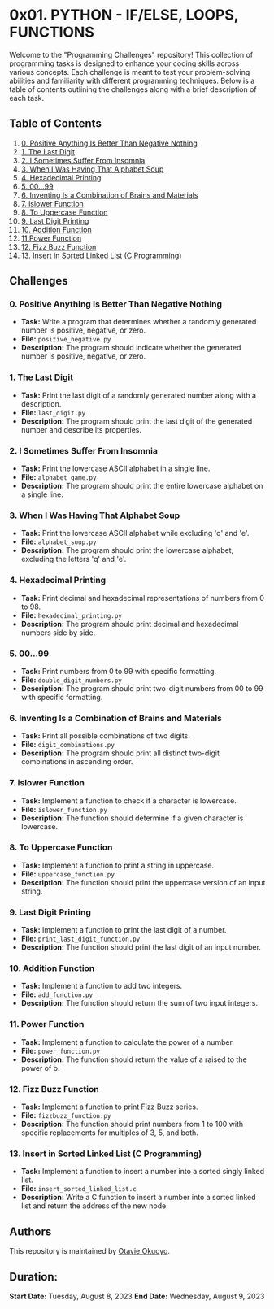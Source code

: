 # 0x01. PYTHON - IF/ELSE, LOOPS, FUNCTIONS

Welcome to the "Programming Challenges" repository! This collection of programming tasks is designed to enhance your coding skills across various concepts. Each challenge is meant to test your problem-solving abilities and familiarity with different programming techniques. Below is a table of contents outlining the challenges along with a brief description of each task.

## Table of Contents

1. [0. Positive Anything Is Better Than Negative Nothing](#0-positive-anything-is-better-than-negative-nothing)
2. [1. The Last Digit](#1-the-last-digit)
3. [2. I Sometimes Suffer From Insomnia](#2-i-sometimes-suffer-from-insomnia)
4. [3. When I Was Having That Alphabet Soup](#3-when-i-was-having-that-alphabet-soup)
5. [4. Hexadecimal Printing](#4-hexadecimal-printing)
6. [5. 00...99](#5-00-99)
7. [6. Inventing Is a Combination of Brains and Materials](#6-inventing-is-a-combination-of-brains-and-materials)
8. [7. islower Function](#7-islower-function)
9. [8. To Uppercase Function](#8-to-uppercase-function)
10. [9. Last Digit Printing](#9-last-digit-printing)
11. [10. Addition Function](#10-addition-function)
12. [11.Power Function](#11-power-function)
13. [12. Fizz Buzz Function](#12-fizz-buzz-function)
14. [13. Insert in Sorted Linked List (C Programming)](#13-insert-in-sorted-linked-list-c-programming)

## Challenges

### 0. Positive Anything Is Better Than Negative Nothing

- **Task:** Write a program that determines whether a randomly generated number is positive, negative, or zero.
- **File:** `positive_negative.py`
- **Description:** The program should indicate whether the generated number is positive, negative, or zero.

### 1. The Last Digit

- **Task:** Print the last digit of a randomly generated number along with a description.
- **File:** `last_digit.py`
- **Description:** The program should print the last digit of the generated number and describe its properties.

### 2. I Sometimes Suffer From Insomnia

- **Task:** Print the lowercase ASCII alphabet in a single line.
- **File:** `alphabet_game.py`
- **Description:** The program should print the entire lowercase alphabet on a single line.

### 3. When I Was Having That Alphabet Soup

- **Task:** Print the lowercase ASCII alphabet while excluding 'q' and 'e'.
- **File:** `alphabet_soup.py`
- **Description:** The program should print the lowercase alphabet, excluding the letters 'q' and 'e'.

### 4. Hexadecimal Printing

- **Task:** Print decimal and hexadecimal representations of numbers from 0 to 98.
- **File:** `hexadecimal_printing.py`
- **Description:** The program should print decimal and hexadecimal numbers side by side.

### 5. 00...99

- **Task:** Print numbers from 0 to 99 with specific formatting.
- **File:** `double_digit_numbers.py`
- **Description:** The program should print two-digit numbers from 00 to 99 with specific formatting.

### 6. Inventing Is a Combination of Brains and Materials

- **Task:** Print all possible combinations of two digits.
- **File:** `digit_combinations.py`
- **Description:** The program should print all distinct two-digit combinations in ascending order.

### 7. islower Function

- **Task:** Implement a function to check if a character is lowercase.
- **File:** `islower_function.py`
- **Description:** The function should determine if a given character is lowercase.

### 8. To Uppercase Function

- **Task:** Implement a function to print a string in uppercase.
- **File:** `uppercase_function.py`
- **Description:** The function should print the uppercase version of an input string.

### 9. Last Digit Printing

- **Task:** Implement a function to print the last digit of a number.
- **File:** `print_last_digit_function.py`
- **Description:** The function should print the last digit of an input number.

### 10. Addition Function

- **Task:** Implement a function to add two integers.
- **File:** `add_function.py`
- **Description:** The function should return the sum of two input integers.

### 11. Power Function

- **Task:** Implement a function to calculate the power of a number.
- **File:** `power_function.py`
- **Description:** The function should return the value of a raised to the power of b.

### 12. Fizz Buzz Function

- **Task:** Implement a function to print Fizz Buzz series.
- **File:** `fizzbuzz_function.py`
- **Description:** The function should print numbers from 1 to 100 with specific replacements for multiples of 3, 5, and both.

### 13. Insert in Sorted Linked List (C Programming)

- **Task:** Implement a function to insert a number into a sorted singly linked list.
- **File:** `insert_sorted_linked_list.c`
- **Description:** Write a C function to insert a number into a sorted linked list and return the address of the new node.

## Authors
This repository is maintained by [Otavie Okuoyo](https://github.com/otavie).

## Duration: 
**Start Date:** Tuesday, August 8, 2023
**End Date:** Wednesday, August 9, 2023
